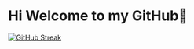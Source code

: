 Hi Welcome to my GitHub👋 
===================================

[![GitHub Streak](https://streak-stats.demolab.com/?user=DenverCoder1&theme=dark)](https://git.io/streak-stats)
